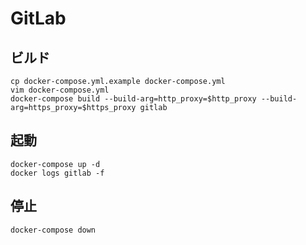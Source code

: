 # GitLab

## ビルド

    cp docker-compose.yml.example docker-compose.yml
    vim docker-compose.yml
    docker-compose build --build-arg=http_proxy=$http_proxy --build-arg=https_proxy=$https_proxy gitlab

## 起動

    docker-compose up -d
    docker logs gitlab -f

## 停止

    docker-compose down

